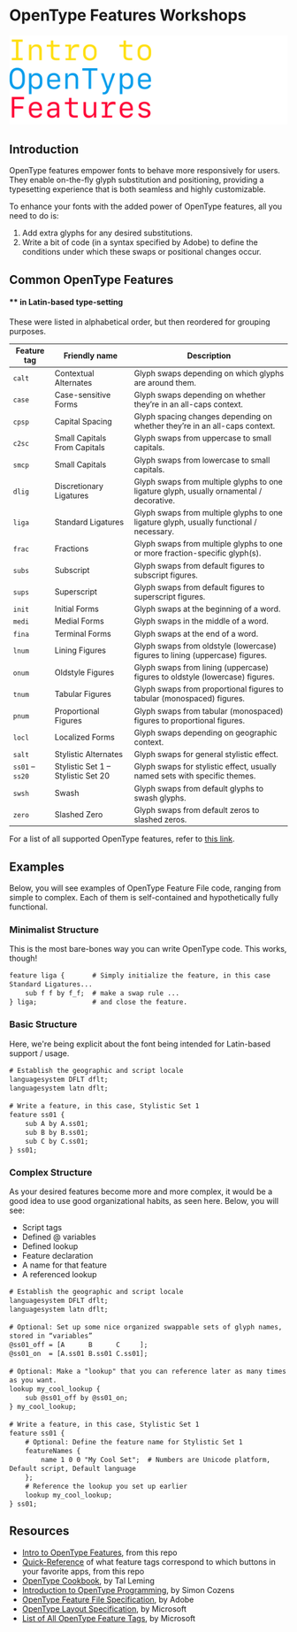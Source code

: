 # OpenType Features Workshops

<img src="./_images/header.png">

## Introduction

OpenType features empower fonts to behave more responsively for users. They enable on-the-fly glyph substitution and positioning, providing a typesetting experience that is both seamless and highly customizable.

To enhance your fonts with the added power of OpenType features, all you need to do is:

1. Add extra glyphs for any desired substitutions.
2. Write a bit of code (in a syntax specified by Adobe) to define the conditions under which these swaps or positional changes occur.

## Common OpenType Features
#### ** in Latin-based type-setting

These were listed in alphabetical order, but then reordered for grouping purposes.

| Feature tag     | Friendly name                       | Description            
| --------------- | ----------------------------------- | ---------------------- 
| `calt`          | Contextual Alternates               | Glyph swaps depending on which glyphs are around them.
| `case`          | Case-sensitive Forms                | Glyph swaps depending on whether they’re in an all-caps context.
| `cpsp`          | Capital Spacing                     | Glyph spacing changes depending on whether they’re in an all-caps context.
| `c2sc`          | Small Capitals From Capitals        | Glyph swaps from uppercase to small capitals.
| `smcp`          | Small Capitals                      | Glyph swaps from lowercase to small capitals.
| `dlig`          | Discretionary Ligatures             | Glyph swaps from multiple glyphs to one ligature glyph, usually ornamental / decorative.
| `liga`          | Standard Ligatures                  | Glyph swaps from multiple glyphs to one ligature glyph, usually functional / necessary.
| `frac`          | Fractions                           | Glyph swaps from multiple glyphs to one or more fraction-specific glyph(s).
| `subs`          | Subscript                           | Glyph swaps from default figures to subscript figures.
| `sups`          | Superscript                         | Glyph swaps from default figures to superscript figures.
| `init`          | Initial Forms                       | Glyph swaps at the beginning of a word.
| `medi`          | Medial Forms                        | Glyph swaps in the middle of a word.
| `fina`          | Terminal Forms                      | Glyph swaps at the end of a word.
| `lnum`          | Lining Figures                      | Glyph swaps from oldstyle (lowercase) figures to lining (uppercase) figures.
| `onum`          | Oldstyle Figures                    | Glyph swaps from lining (uppercase) figures to oldstyle (lowercase) figures.
| `tnum`          | Tabular Figures                     | Glyph swaps from proportional figures to tabular (monospaced) figures.
| `pnum`          | Proportional Figures                | Glyph swaps from tabular (monospaced) figures to proportional figures.
| `locl`          | Localized Forms                     | Glyph swaps depending on geographic context.
| `salt`          | Stylistic Alternates                | Glyph swaps for general stylistic effect.
| `ss01` – `ss20` | Stylistic Set 1 – Stylistic Set 20  | Glyph swaps for stylistic effect, usually named sets with specific themes.
| `swsh`          | Swash                               | Glyph swaps from default glyphs to swash glyphs.
| `zero`          | Slashed Zero                        | Glyph swaps from default zeros to slashed zeros.

For a list of all supported OpenType features, refer to [this link](https://learn.microsoft.com/en-us/typography/opentype/spec/featurelist).

## Examples

Below, you will see examples of OpenType Feature File code, ranging from simple to complex. Each of them is self-contained and hypothetically fully functional. 

### Minimalist Structure
This is the most bare-bones way you can write OpenType code. This works, though!

```afdko
feature liga {       # Simply initialize the feature, in this case Standard Ligatures...
    sub f f by f_f;  # make a swap rule ...
} liga;              # and close the feature.
```

### Basic Structure
Here, we're being explicit about the font being intended for Latin-based support / usage.

```afdko
# Establish the geographic and script locale
languagesystem DFLT dflt;
languagesystem latn dflt;

# Write a feature, in this case, Stylistic Set 1
feature ss01 {
    sub A by A.ss01;
    sub B by B.ss01;
    sub C by C.ss01;
} ss01;
```


### Complex Structure
As your desired features become more and more complex, it would be a good idea to use good organizational habits, as seen here. Below, you will see:

* Script tags
* Defined @ variables
* Defined lookup
* Feature declaration
* A name for that feature
* A referenced lookup

```afdko
# Establish the geographic and script locale
languagesystem DFLT dflt;
languagesystem latn dflt;

# Optional: Set up some nice organized swappable sets of glyph names, stored in “variables”
@ss01_off = [A      B      C     ];
@ss01_on  = [A.ss01 B.ss01 C.ss01];

# Optional: Make a "lookup" that you can reference later as many times as you want.
lookup my_cool_lookup {
    sub @ss01_off by @ss01_on;
} my_cool_lookup;

# Write a feature, in this case, Stylistic Set 1
feature ss01 {
    # Optional: Define the feature name for Stylistic Set 1
    featureNames {
        name 1 0 0 "My Cool Set";  # Numbers are Unicode platform, Default script, Default language
    };
    # Reference the lookup you set up earlier
    lookup my_cool_lookup;
} ss01;
```

## Resources

* [Intro to OpenType Features](OT_Features-Intro-RB.pdf), from this repo
* [Quick-Reference](OT_Features-Quick_Reference-RB.pdf) of what feature tags correspond to which buttons in your favorite apps, from this repo
* [OpenType Cookbook](https://opentypecookbook.com/), by Tal Leming
* [Introduction to OpenType Programming](https://simoncozens.github.io/fonts-and-layout/features.html), by Simon Cozens
* [OpenType Feature File Specification](https://adobe-type-tools.github.io/afdko/OpenTypeFeatureFileSpecification.html), by Adobe
* [OpenType Layout Specification](https://learn.microsoft.com/en-us/typography/opentype/spec/features_ae), by Microsoft
* [List of All OpenType Feature Tags](https://learn.microsoft.com/en-us/typography/opentype/spec/featurelist), by Microsoft


